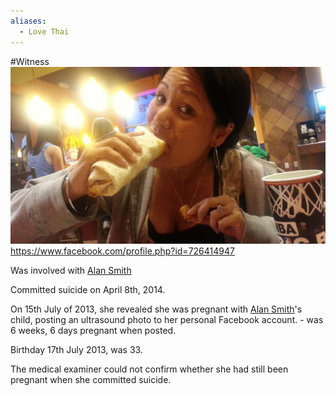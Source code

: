 ```yaml
---
aliases:
  - Love Thai
---
```

#Witness 
![02 Love Thai.jpg](../../../../assets/attachments/02%20Love%20Thai.jpg)
https://www.facebook.com/profile.php?id=726414947


Was involved with [Alan Smith](../72%20Suspects%20and%20People%20of%20Interest/01%20Alan%20Smith.md)

Committed suicide on April 8th, 2014.

On 15th July of 2013, she revealed she was pregnant with [Alan Smith](../72%20Suspects%20and%20People%20of%20Interest/01%20Alan%20Smith.md)'s child, posting an ultrasound photo to her personal Facebook account. - was 6 weeks, 6 days pregnant when posted.

Birthday 17th July 2013, was 33.


The medical examiner could not confirm whether she had still been pregnant when she committed suicide.



```smart-connections
```
